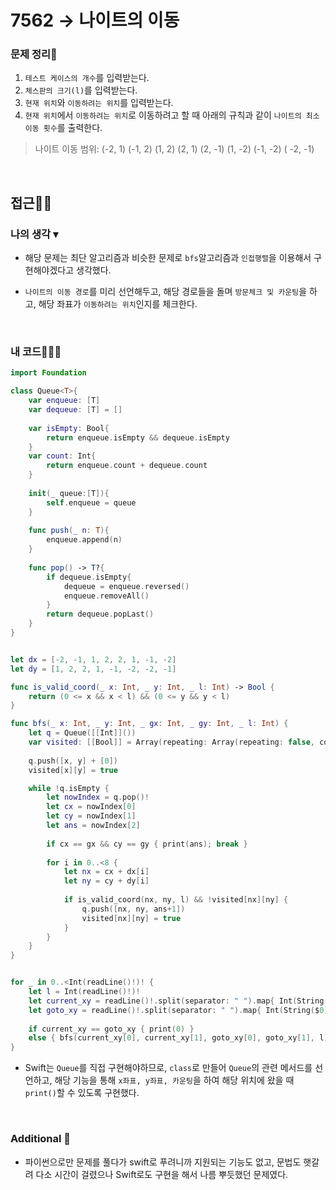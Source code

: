 # 7562 → 나이트의 이동
### 문제 정리📝
1. `테스트 케이스의 개수`를 입력받는다.
2. `체스판의 크기(l)`를 입력받는다.
3. `현재 위치`와 `이동하려는 위치`를 입력받는다.
4. `현재 위치`에서 `이동하려는 위치`로 이동하려고 할 때 아래의 규칙과 같이 `나이트의 최소 이동 횟수`를 출력한다.
> 나이트 이동 범위: (-2, 1) (-1, 2) (1, 2) (2, 1) (2, -1) (1, -2) (-1, -2) ( -2, -1)

</br>

## 접근🚶🏻
### 나의 생각 ▾
- 해당 문제는 최단 알고리즘과 비슷한 문제로 `bfs`알고리즘과 `인접행렬`을 이용해서 구현해야겠다고 생각했다.

- `나이트의 이동 경로`를 미리 선언해두고, 해당 경로들을 돌며 `방문체크 및 카운팅`을 하고, 해당 좌표가 `이동하려는 위치`인지를 체크한다.

</br>


### 내 코드👨🏻‍💻
```swift
import Foundation

class Queue<T>{
    var enqueue: [T]
    var dequeue: [T] = []
    
    var isEmpty: Bool{
        return enqueue.isEmpty && dequeue.isEmpty
    }
    var count: Int{
        return enqueue.count + dequeue.count
    }
    
    init(_ queue:[T]){
        self.enqueue = queue
    }
    
    func push(_ n: T){
        enqueue.append(n)
    }
    
    func pop() -> T?{
        if dequeue.isEmpty{
            dequeue = enqueue.reversed()
            enqueue.removeAll()
        }
        return dequeue.popLast()
    }
}


let dx = [-2, -1, 1, 2, 2, 1, -1, -2]
let dy = [1, 2, 2, 1, -1, -2, -2, -1]

func is_valid_coord(_ x: Int, _ y: Int, _ l: Int) -> Bool {
    return (0 <= x && x < l) && (0 <= y && y < l)
}

func bfs(_ x: Int, _ y: Int, _ gx: Int, _ gy: Int, _ l: Int) {
    let q = Queue([[Int]]())
    var visited: [[Bool]] = Array(repeating: Array(repeating: false, count: l), count: l)
    
    q.push([x, y] + [0])
    visited[x][y] = true

    while !q.isEmpty {
        let nowIndex = q.pop()!
        let cx = nowIndex[0]
        let cy = nowIndex[1]
        let ans = nowIndex[2]
        
        if cx == gx && cy == gy { print(ans); break }
        
        for i in 0..<8 {
            let nx = cx + dx[i]
            let ny = cy + dy[i]
            
            if is_valid_coord(nx, ny, l) && !visited[nx][ny] {
                q.push([nx, ny, ans+1])
                visited[nx][ny] = true
            }
        }
    }
}


for _ in 0..<Int(readLine()!)! {
    let l = Int(readLine()!)!
    let current_xy = readLine()!.split(separator: " ").map{ Int(String($0))! }
    let goto_xy = readLine()!.split(separator: " ").map{ Int(String($0))! }
    
    if current_xy == goto_xy { print(0) }
    else { bfs(current_xy[0], current_xy[1], goto_xy[0], goto_xy[1], l) }
}
```

- Swift는 `Queue`를 직접 구현해야하므로, `class`로 만들어 `Queue`의 관련 메서드를 선언하고, 해당 기능을 통해 `x좌표, y좌표, 카운팅`을 하여 해당 위치에 왔을 때 `print()`할 수 있도록 구현했다.

</br>


### Additional 📂
- 파이썬으로만 문제를 풀다가 swift로 푸려니까 지원되는 기능도 없고, 문법도 햇갈려 다소 시간이 걸렸으나 Swift로도 구현을 해서 나름 뿌듯했던 문제였다.
